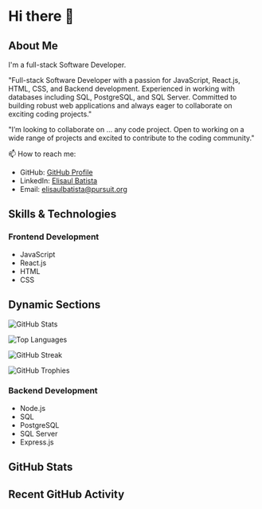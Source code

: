 # Hi there 👋

## About Me
I'm a full-stack Software Developer.

"Full-stack Software Developer with a passion for JavaScript, React.js, HTML, CSS, and Backend development. Experienced in working with databases including SQL, PostgreSQL, and SQL Server. Committed to building robust web applications and always eager to collaborate on exciting coding projects."

"I’m looking to collaborate on ... any code project. Open to working on a wide range of projects and excited to contribute to the coding community."

📫 How to reach me:
- GitHub: [GitHub Profile](https://github.com/Batista0523)
- LinkedIn: [Elisaul Batista](https://www.linkedin.com/in/elisaul-batista/)
- Email: [elisaulbatista@pursuit.org](mailto:elisaulbatista@pursuit.org)

## Skills & Technologies
### Frontend Development
- JavaScript
- React.js
- HTML
- CSS

## Dynamic Sections

![GitHub Stats](https://github-readme-stats.vercel.app/api?username=Batista0523&show_icons=true&theme=radical)

![Top Languages](https://github-readme-stats.vercel.app/api/top-langs/?username=Batista0523&layout=compact&theme=radical)

![GitHub Streak](https://github-readme-streak-stats.herokuapp.com/?user=Batista0523&theme=radical)

![GitHub Trophies](https://github-profile-trophy.vercel.app/?username=Batista0523&theme=radical)
### Backend Development
- Node.js
- SQL
- PostgreSQL
- SQL Server
- Express.js

## GitHub Stats
<!-- STATS:START -->
<!-- STATS:END -->



## Recent GitHub Activity
<!--START_SECTION:activity-->
<!--END_SECTION:activity-->
